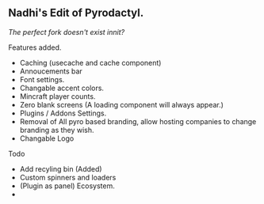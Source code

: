 ## Nadhi's Edit of Pyrodactyl. 
_The perfect fork doesn't exist innit?_ 

Features added. 
-  Caching (usecache and cache component)
-  Annoucements bar
-  Font settings. 
-  Changable accent colors.
-  Mincraft player counts.
-  Zero blank screens (A loading component will always appear.)
-  Plugins / Addons Settings. 
-  Removal of All pyro based branding, allow hosting companies to change branding as they wish. 
-  Changable Logo


Todo
- Add recyling bin (Added)
- Custom spinners and loaders
- (Plugin as panel) Ecosystem.
- 
